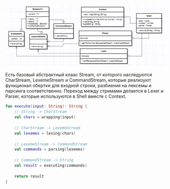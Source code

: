 ![Diagram](./resources/diagram.png)

Есть базовый абстрактный клаас Stream, от которого наследуются CharStream, LexemeStream и CommandStream, которые реализуют функционал обертки для входной строки, разбиения на лексемы и парсинга соответственно.
Переход между стримами делается в Lexer и Parser, которые используются в Shell вместе c Context.

```kotlin
fun execute(input: String): String {
    // String -> CharStream
    val chars = wrapping(input)
    
    // CharStream -> LexemeStream
    val lexemes = lexing(chars)

    // LexemeStream -> CommandStream
    val commands = parsing(lexemes)

    // CommandStream -> String
    val result = executing(commands)

    return result
}
```
